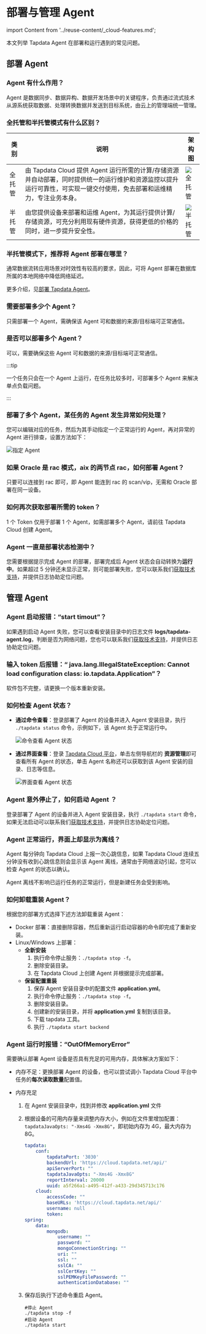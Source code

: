 # 部署与管理 Agent

import Content from '../reuse-content/_cloud-features.md';

<Content />

本文列举 Tapdata Agent 在部署和运行遇到的常见问题。

## 部署 Agent

### Agent 有什么作用？

Agent 是数据同步、数据异构、数据开发场景中的关键程序，负责通过流式技术从源系统获取数据、处理转换数据并发送到目标系统，由云上的管理端统一管理。



### <span id="semi-and-full-agent">全托管和半托管模式有什么区别？</span>

| 类别   | 说明                                                         | 架构图                                     |
| ------ | ------------------------------------------------------------ | ------------------------------------------ |
| 全托管 | 由 Tapdata Cloud 提供 Agent 运行所需的计算/存储资源并自动部署，同时提供统一的运行维护和资源监控以提升运行可靠性，可实现一键交付使用，免去部署和运维精力，专注业务本身。 | ![全托管](../images/fully_managed.png)     |
| 半托管 | 由您提供设备来部署和运维 Agent，为其运行提供计算/存储资源，可充分利用现有硬件资源，获得更低的价格的同时，进一步提升安全性。 | ![半托管](../images/self_host_managed.png) |




### 半托管模式下，推荐将 Agent 部署在哪里？

通常数据流转应用场景对时效性有较高的要求，因此，可将 Agent 部署在数据库所属的本地网络中降低网络延迟。

更多介绍，见[部署 Tapdata Agent](../quick-start/install/install-tapdata-agent)。

### 需要部署多少个 Agent？

只需部署一个 Agent，需确保该 Agent 可和数据的来源/目标端可正常通信。

### 是否可以部署多个 Agent？

可以，需要确保这些 Agent 可和数据的来源/目标端可正常通信。

:::tip

一个任务只会在一个 Agent 上运行，在任务比较多时，可部署多个 Agent 来解决单点负载问题。

:::

### 部署了多个 Agent，某任务的 Agent 发生异常如何处理？

您可以编辑对应的任务，然后为其手动指定一个正常运行的 Agent，再对异常的 Agent 进行排查，设置方法如下：

![指定 Agent](../images/specify_agent_cn.png)

### 如果 Oracle 是 rac 模式，aix 的两节点 rac，如何部署 Agent？

只要可以连接到 rac 即可，即 Agent 能连到 rac 的 scan/vip，无需和 Oracle 部署在同一设备。 

### 如何再次获取部署所需的 token？

1 个 Token 仅用于部署 1 个 Agent，如需部署多个 Agent，请前往 Tapdata Cloud 创建 Agent。

### Agent 一直是部署状态检测中？

您需要根据提示完成 Agent 的部署，部署完成后 Agent 状态会自动转换为**运行中**。如果超过 5 分钟还未显示正常，则可能部署失败，您可以联系我们[获取技术支持](../support.md)，并提供日志协助定位问题。



## 管理 Agent

### Agent 启动报错：“start timout”？

如果遇到启动 Agent 失败，您可以查看安装目录中的日志文件 **logs/tapdata-agent.log**，判断是否为网络问题，您也可以联系我们[获取技术支持](../support.md)，并提供日志协助定位问题。

### 输入 token 后报错：“ java.lang.IllegalStateException: Cannot load configuration class: io.tapdata.Application”？

软件包不完整，请更换一个版本重新安装。

### 如何检查 Agent 状态？

* **通过命令查看**：登录部署了 Agent 的设备并进入 Agent 安装目录，执行 `./tapdata status` 命令，示例如下，该 Agent 处于正常运行中。

  ![命令查看 Agent 状态](../images/agent_status_cli.png)

* **通过界面查看**：登录 [Tapdata Cloud 平台](https://cloud.tapdata.net/console/v3/)，单击左侧导航栏的 **资源管理**即可查看所有 Agent 的状态，单击 Agent 名称还可以获取到该 Agent 安装的目录、日志等信息。

  ![界面查看 Agent 状态](../images/agent_status_ui_cn.png)

### Agent 意外停止了，如何启动 Agent ？

登录部署了 Agent 的设备并进入 Agent 安装目录，执行 `./tapdata start` 命令，如果无法启动可以联系我们[获取技术支持](../support.md)，并提供日志协助定位问题。

### Agent 正常运行，界面上却显示为离线？

Agent 每分钟向 Tapdata Cloud 上报一次心跳信息，如果  Tapdata Cloud 连续五分钟没有收到心跳信息则会显示该 Agent 离线，通常由于网络波动引起，您可以检查 Agent 的状态以确认。

Agent 离线不影响已运行任务的正常运行，但是新建任务会受到影响。 

### 如何卸载重装 Agent？

根据您的部署方式选择下述方法卸载重装 Agent：

* Docker 部署：直接删除容器，然后重新运行启动容器的命令即完成了重新安装。
* Linux/Windows 上部署：
  * **全新安装**
    1. 执行命令停止服务：`./tapdata stop -f`。
    2. 删除安装目录。
    3. 在 Tapdata Cloud 上创建 Agent 并根据提示完成部署。
  * **保留配置重装**
    1. 保存 Agent 安装目录中的配置文件 **application.yml**。
    2. 执行命令停止服务：`./tapdata stop -f`。
    3. 删除安装目录。
    4. 创建新的安装目录，并将 **application.yml** 复制到该目录。
    5. 下载 tapdata 工具。
    6. 执行 `./tapdata start backend `

### Agent 运行时报错：“OutOfMemoryError”

需要确认部署 Agent 设备是否具有充足的可用内存，具体解决方案如下：

* 内存不足：更换部署 Agent 的设备，也可以尝试调小 Tapdata Cloud 平台中任务的**每次读取数量**配置值。

* 内存充足

  1. 在 Agent 安装目录中，找到并修改 **application.yml** 文件

  2. 根据设备的可用内存量来调整内存大小，例如在文件里增加配置：`tapdataJavaOpts: "-Xms4G -Xmx8G"`，即初始内存为 4G，最大内存为 8G。

     ```yaml
     tapdata:
         conf:
             tapdataPort: '3030'
             backendUrl: 'https://cloud.tapdata.net/api/'
             apiServerPort: ""
             tapdataJavaOpts: "-Xms4G -Xmx8G"
             reportInterval: 20000
             uuid: a5f266a1-a495-412f-a433-29d345713c176
         cloud:
             accessCode: ""
             baseURLs: 'https://cloud.tapdata.net/api/'
             username: null
             token: 
     spring:
         data:
             mongodb:
                 username: ""
                 password: ""
                 mongoConnectionString: ""
                 uri: ""
                 ssl: ""
                 sslCA: ""
                 sslCertKey: ""
                 sslPEMKeyFilePassword: ""
                 authenticationDatabase: ""
     ```

     

  3. 保存后执行下述命令重启 Agent。

     ```shell
     #停止 Agent
     ./tapdata stop -f
     #启动 Agent
     ./tapdata start
     ```

     
